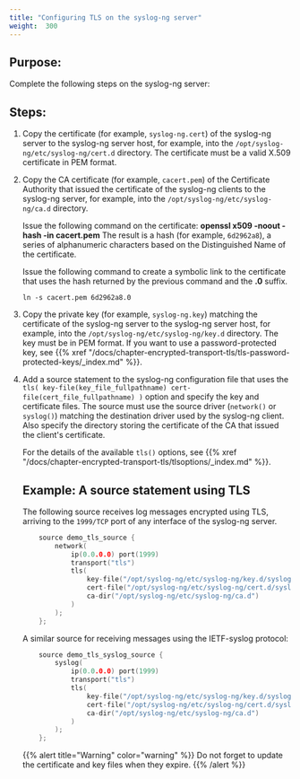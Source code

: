 ```yaml
---
title: "Configuring TLS on the syslog-ng server"
weight:  300
---
```

<!-- DISCLAIMER: This file is based on the syslog-ng Open Source Edition documentation https://github.com/balabit/syslog-ng-ose-guides/commit/2f4a52ee61d1ea9ad27cb4f3168b95408fddfdf2 and is used under the terms of The syslog-ng Open Source Edition Documentation License. The file has been modified by Axoflow. -->


## Purpose:

Complete the following steps on the syslog-ng server:



## Steps:

1.  Copy the certificate (for example, `syslog-ng.cert`) of the syslog-ng server to the syslog-ng server host, for example, into the `/opt/syslog-ng/etc/syslog-ng/cert.d` directory. The certificate must be a valid X.509 certificate in PEM format.

2.  Copy the CA certificate (for example, `cacert.pem`) of the Certificate Authority that issued the certificate of the syslog-ng clients to the syslog-ng server, for example, into the `/opt/syslog-ng/etc/syslog-ng/ca.d` directory.
    
    Issue the following command on the certificate: **openssl x509 -noout -hash -in cacert.pem** The result is a hash (for example, `6d2962a8`), a series of alphanumeric characters based on the Distinguished Name of the certificate.
    
    Issue the following command to create a symbolic link to the certificate that uses the hash returned by the previous command and the **.0** suffix.
    
    `ln -s cacert.pem 6d2962a8.0`

3.  Copy the private key (for example, `syslog-ng.key`) matching the certificate of the syslog-ng server to the syslog-ng server host, for example, into the `/opt/syslog-ng/etc/syslog-ng/key.d` directory. The key must be in PEM format. If you want to use a password-protected key, see {{% xref "/docs/chapter-encrypted-transport-tls/tls-password-protected-keys/_index.md" %}}.

4.  Add a source statement to the syslog-ng configuration file that uses the `tls( key-file(key_file_fullpathname) cert-file(cert_file_fullpathname) )` option and specify the key and certificate files. The source must use the source driver (`network()` or `syslog()`) matching the destination driver used by the syslog-ng client. Also specify the directory storing the certificate of the CA that issued the client's certificate.
    
    For the details of the available `tls()` options, see {{% xref "/docs/chapter-encrypted-transport-tls/tlsoptions/_index.md" %}}.
    
    
    ## Example: A source statement using TLS
    
    The following source receives log messages encrypted using TLS, arriving to the `1999/TCP` port of any interface of the syslog-ng server.
    
    ```c
        source demo_tls_source {
            network(
                ip(0.0.0.0) port(1999)
                transport("tls")
                tls(
                    key-file("/opt/syslog-ng/etc/syslog-ng/key.d/syslog-ng.key")
                    cert-file("/opt/syslog-ng/etc/syslog-ng/cert.d/syslog-ng.cert")
                    ca-dir("/opt/syslog-ng/etc/syslog-ng/ca.d")
                )
            );
        };
    ```
    
    A similar source for receiving messages using the IETF-syslog protocol:
    
    ```c
        source demo_tls_syslog_source {
            syslog(
                ip(0.0.0.0) port(1999)
                transport("tls")
                tls(
                    key-file("/opt/syslog-ng/etc/syslog-ng/key.d/syslog-ng.key")
                    cert-file("/opt/syslog-ng/etc/syslog-ng/cert.d/syslog-ng.cert")
                    ca-dir("/opt/syslog-ng/etc/syslog-ng/ca.d")        
                )
            );
        };
    ```
    
    
    {{% alert title="Warning" color="warning" %}}
Do not forget to update the certificate and key files when they expire.
    {{% /alert %}}

